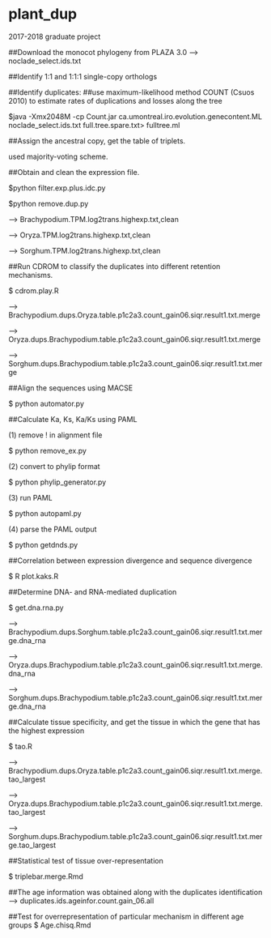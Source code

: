 # plant_dup
2017-2018 graduate project

##Download the monocot phylogeny from PLAZA 3.0
--> noclade_select.ids.txt

##Identify 1:1 and 1:1:1 single-copy orthologs

##Identify duplicates:
##use maximum-likelihood method COUNT (Csuos 2010) to estimate rates of duplications and losses along the tree

$java -Xmx2048M -cp Count.jar ca.umontreal.iro.evolution.genecontent.ML noclade_select.ids.txt full.tree.spare.txt>          fulltree.ml
  
##Assign the ancestral copy, get the table of triplets.

used majority-voting scheme.

##Obtain and clean the expression file.

$python filter.exp.plus.idc.py

$python remove.dup.py

--> Brachypodium.TPM.log2trans.highexp.txt,clean

--> Oryza.TPM.log2trans.highexp.txt,clean

--> Sorghum.TPM.log2trans.highexp.txt,clean

##Run CDROM to classify the duplicates into different retention mechanisms.

$ cdrom.play.R

--> Brachypodium.dups.Oryza.table.p1c2a3.count_gain06.siqr.result1.txt.merge

--> Oryza.dups.Brachypodium.table.p1c2a3.count_gain06.siqr.result1.txt.merge

--> Sorghum.dups.Brachypodium.table.p1c2a3.count_gain06.siqr.result1.txt.merge

##Align the sequences using MACSE

$ python automator.py

##Calculate Ka, Ks, Ka/Ks using PAML

(1) remove ! in alignment file

$ python remove_ex.py

(2) convert to phylip format

$ python phylip_generator.py

(3) run PAML

$ python autopaml.py

(4) parse the PAML output

$ python getdnds.py


##Correlation between expression divergence and sequence divergence

$ R plot.kaks.R

##Determine DNA- and RNA-mediated duplication

$ get.dna.rna.py

--> Brachypodium.dups.Sorghum.table.p1c2a3.count_gain06.siqr.result1.txt.merge.dna_rna

--> Oryza.dups.Brachypodium.table.p1c2a3.count_gain06.siqr.result1.txt.merge.dna_rna

--> Sorghum.dups.Brachypodium.table.p1c2a3.count_gain06.siqr.result1.txt.merge.dna_rna

##Calculate tissue specificity, and get the tissue in which the gene that has the highest expression 

$ tao.R

--> Brachypodium.dups.Oryza.table.p1c2a3.count_gain06.siqr.result1.txt.merge.tao_largest

--> Oryza.dups.Brachypodium.table.p1c2a3.count_gain06.siqr.result1.txt.merge.tao_largest

--> Sorghum.dups.Brachypodium.table.p1c2a3.count_gain06.siqr.result1.txt.merge.tao_largest


##Statistical test of tissue over-representation

$ triplebar.merge.Rmd

##The age information was obtained along with the duplicates identification
--> duplicates.ids.ageinfor.count.gain_06.all

##Test for overrepresentation of particular mechanism in different age groups
$ Age.chisq.Rmd







